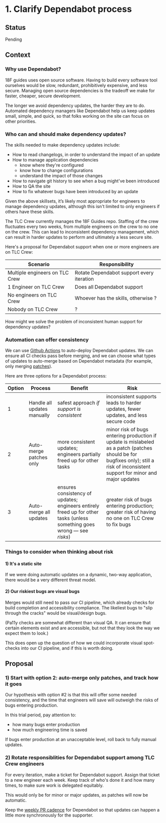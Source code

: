 # 1. Clarify Dependabot process

## Status

Pending

## Context

### Why use Dependabot?

18F guides uses open source software. Having to build every software tool ourselves would be slow, redundant, prohibitively expensive, and less secure. Managing open source dependencies is the tradeoff we make for faster, cheaper, secure development.

The longer we avoid dependency updates, the harder they are to do. Automated dependency managers like Dependabot help us keep updates small, simple, and quick, so that folks working on the site can focus on other priorities.

### Who can and should make dependency updates?

The skills needed to make dependency updates include:
- How to read changelogs, in order to understand the impact of an update
- How to manage application dependencies
  - know where they're configured
  - know how to change configurations
  - understand the impact of those changes
- How to navigate git history to see when a bug might've been introduced
- How to QA the site
- How to fix whatever bugs have been introduced by an update

Given the above skillsets, it’s likely most appropriate for engineers to manage dependency updates, although this isn't limited to only engineers if others have these skills.

The TLC Crew currently manages the 18F Guides repo. Staffing of the crew fluctuates every two weeks, from multiple engineers on the crew to no one on the crew. This can lead to inconsistent dependency management, which can result in harder updates to perform and ultimately a less secure site.

Here's a proposal for Dependabot support when one or more engineers are on TLC Crew:

| Scenario | Responsibility |
| --- | --- |
| Multiple engineers on TLC Crew | Rotate Dependabot support every iteration |
| 1 Engineer on TLC Crew | Does all Dependabot support |
| No engineers on TLC Crew | Whoever has the skills, otherwise ? |
| Nobody on TLC Crew | ? |

How might we solve the problem of inconsistent human support for dependency updates?

### Automation can offer consistency

We can use [Github Actions](https://docs.github.com/en/code-security/dependabot/working-with-dependabot/automating-dependabot-with-github-actions#enable-auto-merge-on-a-pull-request) to auto-deploy Dependabot updates. We can ensure all CI checks pass before merging, and we can choose what types of updates to auto-merge based on Dependabot metadata (for example, only merging [patches](https://semver.org/#summary)).

Here are three options for a Dependabot process:

| Option | Process | Benefit | Risk |
| --- | --- | --- | --- |
| 1 | Handle all updates manually | safest approach _if support is consistent_ | inconsistent supports leads to harder updates, fewer updates, and less secure code |
| 2 | Auto-merge patches only | more consistent updates; engineers partially freed up for other tasks | minor risk of bugs entering production if update is mislabeled as a patch (patches should be for bugfixes only); still a risk of inconsistent support for minor and major updates |
| 3 | Auto-merge all updates | ensures consistency of updates; engineers entirely freed up for other tasks (unless something goes wrong — see _risks_) | greater risk of bugs entering production; greater risk of having no one on TLC Crew to fix bugs |

### Things to consider when thinking about risk

#### 1) It's a static site

If we were doing automatic updates on a dynamic, two-way application, there would be a very different threat model.

#### 2) Our riskiest bugs are visual bugs

Merges would still need to pass our CI pipeline, which already checks for build completion and accessibility compliance. The likeliest bugs to "slip through the cracks" would be visual/design bugs.

(Pa11y checks are somewhat different than visual QA. It can ensure that certain elements exist and are accessible, but not that they look the way we expect them to look.)

This does open up the question of how we could incorporate visual spot-checks into our CI pipeline, and if this is worth doing.

## Proposal

### 1) Start with option 2: auto-merge only patches, and track how it goes

Our hypothesis with option #2 is that this will offer some needed consistency, and the time that engineers will save will outweigh the risks of bugs entering production.

In this trial period, pay attention to:
- how many bugs enter production
- how much engineering time is saved

If bugs enter production at an unacceptable level, roll back to fully manual updates.

### 2) Rotate responsiblities for Dependabot support among TLC Crew engineers

For every iteration, make a ticket for Dependabot support. Assign that ticket to a new engineer each week. Keep track of who's done it and how many times, to make sure work is delegated equitably.

This would only be for minor or major updates, as patches will now be automatic.

Keep the [weekly PR cadence](https://github.com/18F/guides/blob/main/.github/dependabot.yml#L11) for Dependabot so that updates can happen a little more synchronously for the supporter.

